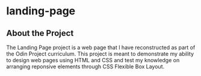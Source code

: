 # landing-page

## About the Project
The Landing Page project is a web page that I have reconstructed as part of the Odin Project curriculum. This project is meant to demonstrate my ability to design web pages using HTML and CSS and test my knowledge on arranging reponsive elements through CSS Flexible Box Layout.